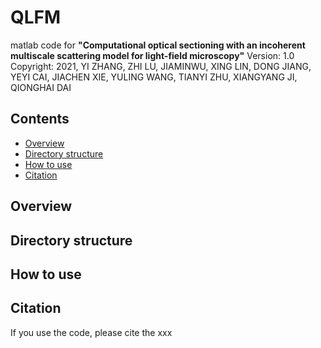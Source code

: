 # QLFM
matlab code for **"Computational optical sectioning with an incoherent multiscale scattering model for light-field microscopy"**
Version: 1.0 Copyright: 2021, YI ZHANG, ZHI LU, JIAMINWU, XING LIN, DONG JIANG, YEYI CAI, JIACHEN XIE, YULING WANG, TIANYI ZHU, XIANGYANG JI, QIONGHAI DAI

## Contents
- [Overview](#Overview)
- [Directory structure](#Directory-structure)
- [How to use](#How-to-use)
- [Citation](#Citation)

## Overview
## Directory structure
## How to use
## Citation
If you use the code, please cite the xxx
